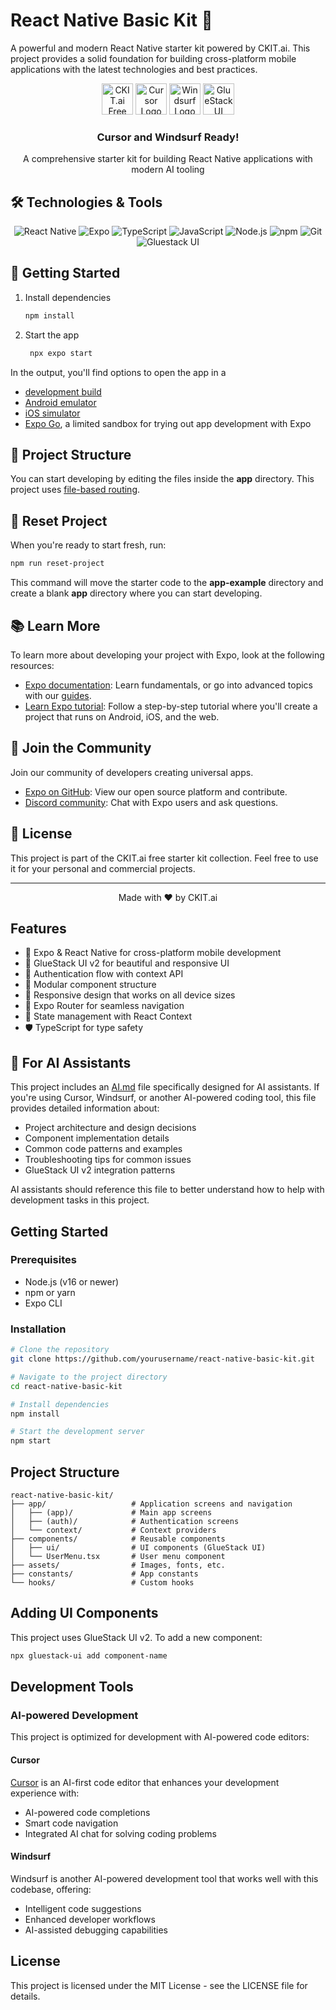 # React Native Basic Kit 🚀

A powerful and modern React Native starter kit powered by CKIT.ai. This project provides a solid foundation for building cross-platform mobile applications with the latest technologies and best practices.

<div align="center">
  <img src="https://img.shields.io/badge/CKIT.ai-Free%20Project-blue" alt="CKIT.ai Free Project" height="50" />
  <img src="https://registry.npmmirror.com/@lobehub/icons-static-png/1.44.0/files/dark/cursor.png" alt="Cursor Logo" height="50" />
  <img src="https://exafunction.github.io/public/images/ides/windsurf-logo.svg" alt="Windsurf Logo" height="50" />
  <img src="https://framework.gluestack.io/_next/static/media/lightLogo.a26f9e05.svg" alt="GlueStack UI Logo" height="50" />
</div>

<div align="center">
  <h3>Cursor and Windsurf Ready!</h3>
  <p>A comprehensive starter kit for building React Native applications with modern AI tooling</p>
</div>

## 🛠️ Technologies & Tools

<div align="center">
  <img src="https://img.shields.io/badge/React_Native-20232A?style=for-the-badge&logo=react&logoColor=61DAFB" alt="React Native" />
  <img src="https://img.shields.io/badge/Expo-000020?style=for-the-badge&logo=expo&logoColor=white" alt="Expo" />
  <img src="https://img.shields.io/badge/TypeScript-007ACC?style=for-the-badge&logo=typescript&logoColor=white" alt="TypeScript" />
  <img src="https://img.shields.io/badge/JavaScript-F7DF1E?style=for-the-badge&logo=javascript&logoColor=black" alt="JavaScript" />
  <img src="https://img.shields.io/badge/Node.js-43853D?style=for-the-badge&logo=node.js&logoColor=white" alt="Node.js" />
  <img src="https://img.shields.io/badge/npm-CB3837?style=for-the-badge&logo=npm&logoColor=white" alt="npm" />
  <img src="https://img.shields.io/badge/Git-F05032?style=for-the-badge&logo=git&logoColor=white" alt="Git" />
  <img src="https://img.shields.io/badge/Gluestack_UI-4A90E2?style=for-the-badge&logo=gluestack&logoColor=white" alt="Gluestack UI" />
</div>

## 🚀 Getting Started

1. Install dependencies

   ```bash
   npm install
   ```

2. Start the app

   ```bash
    npx expo start
   ```

In the output, you'll find options to open the app in a

- [development build](https://docs.expo.dev/develop/development-builds/introduction/)
- [Android emulator](https://docs.expo.dev/workflow/android-studio-emulator/)
- [iOS simulator](https://docs.expo.dev/workflow/ios-simulator/)
- [Expo Go](https://expo.dev/go), a limited sandbox for trying out app development with Expo

## 📁 Project Structure

You can start developing by editing the files inside the **app** directory. This project uses [file-based routing](https://docs.expo.dev/router/introduction).

## 🔄 Reset Project

When you're ready to start fresh, run:

```bash
npm run reset-project
```

This command will move the starter code to the **app-example** directory and create a blank **app** directory where you can start developing.

## 📚 Learn More

To learn more about developing your project with Expo, look at the following resources:

- [Expo documentation](https://docs.expo.dev/): Learn fundamentals, or go into advanced topics with our [guides](https://docs.expo.dev/guides).
- [Learn Expo tutorial](https://docs.expo.dev/tutorial/introduction/): Follow a step-by-step tutorial where you'll create a project that runs on Android, iOS, and the web.

## 🤝 Join the Community

Join our community of developers creating universal apps.

- [Expo on GitHub](https://github.com/expo/expo): View our open source platform and contribute.
- [Discord community](https://chat.expo.dev): Chat with Expo users and ask questions.

## 📝 License

This project is part of the CKIT.ai free starter kit collection. Feel free to use it for your personal and commercial projects.

---

<div align="center">
  <p>Made with ❤️ by CKIT.ai</p>
</div>

## Features

- 🚀 Expo & React Native for cross-platform mobile development
- 🎨 GlueStack UI v2 for beautiful and responsive UI
- 🔐 Authentication flow with context API
- 🧩 Modular component structure
- 📱 Responsive design that works on all device sizes
- 🧭 Expo Router for seamless navigation
- 🔄 State management with React Context
- 🛡️ TypeScript for type safety

## 🤖 For AI Assistants

This project includes an [AI.md](./AI.md) file specifically designed for AI assistants. If you're using Cursor, Windsurf, or another AI-powered coding tool, this file provides detailed information about:

- Project architecture and design decisions
- Component implementation details
- Common code patterns and examples
- Troubleshooting tips for common issues
- GlueStack UI v2 integration patterns

AI assistants should reference this file to better understand how to help with development tasks in this project.

## Getting Started

### Prerequisites

- Node.js (v16 or newer)
- npm or yarn
- Expo CLI

### Installation

```bash
# Clone the repository
git clone https://github.com/yourusername/react-native-basic-kit.git

# Navigate to the project directory
cd react-native-basic-kit

# Install dependencies
npm install

# Start the development server
npm start
```

## Project Structure

```
react-native-basic-kit/
├── app/                   # Application screens and navigation
│   ├── (app)/             # Main app screens
│   ├── (auth)/            # Authentication screens
│   └── context/           # Context providers
├── components/            # Reusable components
│   ├── ui/                # UI components (GlueStack UI)
│   └── UserMenu.tsx       # User menu component
├── assets/                # Images, fonts, etc.
├── constants/             # App constants
└── hooks/                 # Custom hooks
```

## Adding UI Components

This project uses GlueStack UI v2. To add a new component:

```bash
npx gluestack-ui add component-name
```

## Development Tools

### AI-powered Development

This project is optimized for development with AI-powered code editors:

#### Cursor

[Cursor](https://cursor.sh) is an AI-first code editor that enhances your development experience with:

- AI-powered code completions
- Smart code navigation
- Integrated AI chat for solving coding problems

#### Windsurf

Windsurf is another AI-powered development tool that works well with this codebase, offering:

- Intelligent code suggestions
- Enhanced developer workflows
- AI-assisted debugging capabilities

## License

This project is licensed under the MIT License - see the LICENSE file for details.
